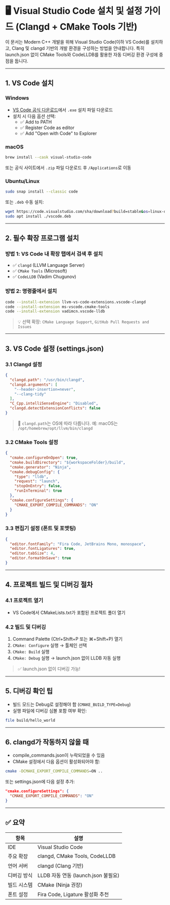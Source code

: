 # 🖥️ Visual Studio Code 설치 및 설정 가이드 (Clangd + CMake Tools 기반)

이 문서는 Modern C++ 개발을 위해 Visual Studio Code(이하 VS Code)를 설치하고, Clang 및 clangd 기반의 개발 환경을 구성하는 방법을 안내합니다. 특히 launch.json 없이 CMake Tools와 CodeLLDB를 활용한 자동 디버깅 환경 구성에 중점을 둡니다.

---

## 1. VS Code 설치

### Windows

- [VS Code 공식 다운로드](https://code.visualstudio.com/)에서 `.exe` 설치 파일 다운로드
- 설치 시 다음 옵션 선택:
  - ✅ Add to PATH
  - ✅ Register Code as editor
  - ✅ Add "Open with Code" to Explorer

### macOS

```bash
brew install --cask visual-studio-code
```

또는 공식 사이트에서 `.zip` 파일 다운로드 후 `/Applications`로 이동

### Ubuntu/Linux

```bash
sudo snap install --classic code
```

또는 `.deb` 수동 설치:

```bash
wget https://code.visualstudio.com/sha/download?build=stable&os=linux-deb-x64 -O vscode.deb
sudo apt install ./vscode.deb
```

---

## 2. 필수 확장 프로그램 설치

### 방법 1: VS Code 내 확장 탭에서 검색 후 설치

- ✅ `clangd` (LLVM Language Server)
- ✅ `CMake Tools` (Microsoft)
- ✅ `CodeLLDB` (Vadim Chugunov)

### 방법 2: 명령줄에서 설치

```bash
code --install-extension llvm-vs-code-extensions.vscode-clangd
code --install-extension ms-vscode.cmake-tools
code --install-extension vadimcn.vscode-lldb
```

> 💡 선택 확장: `CMake Language Support`, `GitHub Pull Requests and Issues`

---

## 3. VS Code 설정 (settings.json)

### 3.1 Clangd 설정

```json
{
  "clangd.path": "/usr/bin/clangd",
  "clangd.arguments": [
    "--header-insertion=never",
    "--clang-tidy"
  ],
  "C_Cpp.intelliSenseEngine": "Disabled",
  "clangd.detectExtensionConflicts": false
}
```

> 🔧 `clangd.path`는 OS에 따라 다릅니다. 예: macOS는 `/opt/homebrew/opt/llvm/bin/clangd`

### 3.2 CMake Tools 설정

```json
{
  "cmake.configureOnOpen": true,
  "cmake.buildDirectory": "${workspaceFolder}/build",
  "cmake.generator": "Ninja",
  "cmake.debugConfig": {
    "type": "lldb",
    "request": "launch",
    "stopOnEntry": false,
    "runInTerminal": true
  },
  "cmake.configureSettings": {
    "CMAKE_EXPORT_COMPILE_COMMANDS": "ON"
  }
}
```

### 3.3 편집기 설정 (폰트 및 포맷팅)

```json
{
  "editor.fontFamily": "Fira Code, JetBrains Mono, monospace",
  "editor.fontLigatures": true,
  "editor.tabSize": 4,
  "editor.formatOnSave": true
}
```

---

## 4. 프로젝트 빌드 및 디버깅 절차

### 4.1 프로젝트 열기

- VS Code에서 CMakeLists.txt가 포함된 프로젝트 폴더 열기

### 4.2 빌드 및 디버깅

1. Command Palette (Ctrl+Shift+P 또는 ⌘+Shift+P) 열기
2. `CMake: Configure` 실행 → 툴체인 선택
3. `CMake: Build` 실행
4. `CMake: Debug` 실행 → launch.json 없이 LLDB 자동 실행

> ✅ launch.json 없이 디버깅 가능!

---

## 5. 디버깅 확인 팁

- 빌드 모드는 Debug로 설정해야 함 (`CMAKE_BUILD_TYPE=Debug`)
- 실행 파일에 디버깅 심볼 포함 여부 확인:

```bash
file build/hello_world
```

---

## 6. clangd가 작동하지 않을 때

- compile_commands.json이 누락되었을 수 있음
- CMake 설정에서 다음 옵션이 활성화되어야 함:

```bash
cmake -DCMAKE_EXPORT_COMPILE_COMMANDS=ON ..
```

또는 settings.json에 다음 설정 추가:

```json
"cmake.configureSettings": {
  "CMAKE_EXPORT_COMPILE_COMMANDS": "ON"
}
```

---

## ✅ 요약

| 항목           | 설명                                        |
|----------------|---------------------------------------------|
| IDE            | Visual Studio Code                          |
| 주요 확장      | clangd, CMake Tools, CodeLLDB               |
| 언어 서버      | clangd (Clang 기반)                         |
| 디버깅 방식    | LLDB 자동 연동 (launch.json 불필요)         |
| 빌드 시스템    | CMake (Ninja 권장)                          |
| 폰트 설정      | Fira Code, Ligature 활성화 추천             |
